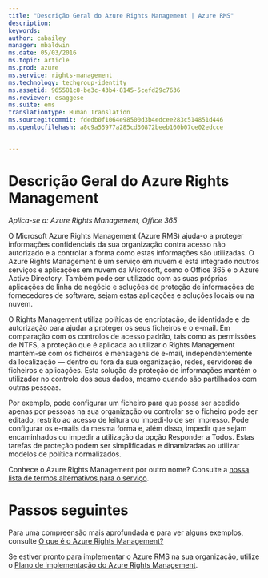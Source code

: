 ```yaml
---
title: "Descrição Geral do Azure Rights Management | Azure RMS"
description: 
keywords: 
author: cabailey
manager: mbaldwin
ms.date: 05/03/2016
ms.topic: article
ms.prod: azure
ms.service: rights-management
ms.technology: techgroup-identity
ms.assetid: 965581c8-be3c-43b4-8145-5cefd29c7636
ms.reviewer: esaggese
ms.suite: ems
translationtype: Human Translation
ms.sourcegitcommit: fdedb0f1064e98500d3b4edcee283c514851d446
ms.openlocfilehash: a8c9a55977a285cd30872beeb160b07ce02edcce


---
```


# Descrição Geral do Azure Rights Management

*Aplica-se a: Azure Rights Management, Office 365*

O Microsoft Azure Rights Management (Azure RMS) ajuda-o a proteger informações confidenciais da sua organização contra acesso não autorizado e a controlar a forma como estas informações são utilizadas. O Azure Rights Management é um serviço em nuvem e está integrado noutros serviços e aplicações em nuvem da Microsoft, como o Office 365 e o Azure Active Directory. Também pode ser utilizado com as suas próprias aplicações de linha de negócio e soluções de proteção de informações de fornecedores de software, sejam estas aplicações e soluções locais ou na nuvem. 

O Rights Management utiliza políticas de encriptação, de identidade e de autorização para ajudar a proteger os seus ficheiros e o e-mail. Em comparação com os controlos de acesso padrão, tais como as permissões de NTFS, a proteção que é aplicada ao utilizar o Rights Management mantém-se com os ficheiros e mensagens de e-mail, independentemente da localização — dentro ou fora da sua organização, redes, servidores de ficheiros e aplicações. Esta solução de proteção de informações mantém o utilizador no controlo dos seus dados, mesmo quando são partilhados com outras pessoas.

Por exemplo, pode configurar um ficheiro para que possa ser acedido apenas por pessoas na sua organização ou controlar se o ficheiro pode ser editado, restrito ao acesso de leitura ou impedi-lo de ser impresso. Pode configurar os e-mails da mesma forma e, além disso, impedir que sejam encaminhados ou impedir a utilização da opção Responder a Todos. Estas tarefas de proteção podem ser simplificadas e dinamizadas ao utilizar modelos de política normalizados.

Conhece o Azure Rights Management por outro nome? Consulte a [nossa lista de termos alternativos para o serviço](azure-rms-aka.md).

# Passos seguintes
Para uma compreensão mais aprofundada e para ver alguns exemplos, consulte [O que é o Azure Rights Management?](what-is-azure-rms.md)

Se estiver pronto para implementar o Azure RMS na sua organização, utilize o [Plano de implementação do Azure Rights Management](../plan-design/deployment-roadmap.md).





<!--HONumber=Jun16_HO4-->


